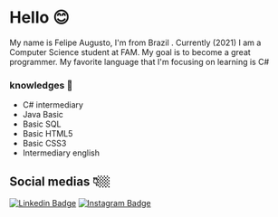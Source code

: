 # Hello 😊
My name is Felipe Augusto, I'm from Brazil . Currently (2021) I am a Computer Science student at FAM. My goal is to become a great programmer. My favorite language that I'm focusing on learning is C#

### knowledges 🧠
- C# intermediary
- Java Basic
- Basic SQL
- Basic HTML5
- Basic CSS3
- Intermediary english 

## Social medias 👇🏼
 [![Linkedin Badge](https://img.shields.io/badge/-LinkedIn-blue?style=flat-square&logo=Linkedin&logoColor=white&link=https://www.linkedin.com/in/felipe-augusto-2169441a5/)](https://www.linkedin.com/in/felipe-augusto-2169441a5/) [![Instagram Badge](https://img.shields.io/badge/-Instagram-violet?style=flat-square&logo=Instagram&logoColor=white&link=https://www.instagram.com/felipea.l.c.magalhaes/)](https://www.instagram.com/felipea.l.c.magalhaes/)
